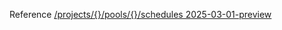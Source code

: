 Reference [/projects/{}/pools/{}/schedules 2025-03-01-preview](/Resources/data-plane/microsoft.devcenter/L3Byb2plY3RzL3t9L3Bvb2xzL3t9L3NjaGVkdWxlcw==/2025-03-01-preview.xml)

